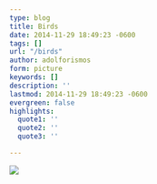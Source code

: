 ```yaml
---
type: blog
title: Birds
date: 2014-11-29 18:49:23 -0600
tags: []
url: "/birds"
author: adolforismos
form: picture
keywords: []
description: ''
lastmod: 2014-11-29 18:49:23 -0600
evergreen: false
highlights:
  quote1: ''
  quote2: ''
  quote3: ''

---
```

<img src="http://68.media.tumblr.com/d8f6793cfd7348cf584a4ca7e23243c9/tumblr_nftuabrIRt1qz9pjho1_1280.jpg"/><br/>

